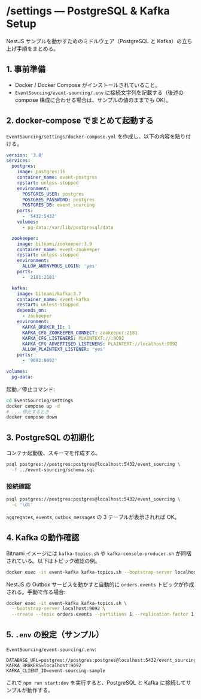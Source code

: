 # /settings — PostgreSQL & Kafka Setup

NestJS サンプルを動かすためのミドルウェア（PostgreSQL と Kafka）の立ち上げ手順をまとめる。

## 1. 事前準備

- Docker / Docker Compose がインストールされていること。
- `EventSourcing/event-sourcing/.env` に接続文字列を記載する（後述の compose 構成に合わせる場合は、サンプルの値のままでも OK）。

## 2. docker-compose でまとめて起動する

`EventSourcing/settings/docker-compose.yml` を作成し、以下の内容を貼り付ける。

```yaml
version: '3.8'
services:
  postgres:
    image: postgres:16
    container_name: event-postgres
    restart: unless-stopped
    environment:
      POSTGRES_USER: postgres
      POSTGRES_PASSWORD: postgres
      POSTGRES_DB: event_sourcing
    ports:
      - '5432:5432'
    volumes:
      - pg-data:/var/lib/postgresql/data

  zookeeper:
    image: bitnami/zookeeper:3.9
    container_name: event-zookeeper
    restart: unless-stopped
    environment:
      ALLOW_ANONYMOUS_LOGIN: 'yes'
    ports:
      - '2181:2181'

  kafka:
    image: bitnami/kafka:3.7
    container_name: event-kafka
    restart: unless-stopped
    depends_on:
      - zookeeper
    environment:
      KAFKA_BROKER_ID: 1
      KAFKA_CFG_ZOOKEEPER_CONNECT: zookeeper:2181
      KAFKA_CFG_LISTENERS: PLAINTEXT://:9092
      KAFKA_CFG_ADVERTISED_LISTENERS: PLAINTEXT://localhost:9092
      ALLOW_PLAINTEXT_LISTENER: 'yes'
    ports:
      - '9092:9092'

volumes:
  pg-data:
```

起動／停止コマンド:

```bash
cd EventSourcing/settings
docker compose up -d
# ... 停止するとき
docker compose down
```

## 3. PostgreSQL の初期化

コンテナ起動後、スキーマを作成する。

```bash
psql postgres://postgres:postgres@localhost:5432/event_sourcing \
  -f ../event-sourcing/schema.sql
```

### 接続確認

```bash
psql postgres://postgres:postgres@localhost:5432/event_sourcing \
  -c '\dt'
```

`aggregates`, `events`, `outbox_messages` の 3 テーブルが表示されれば OK。

## 4. Kafka の動作確認

Bitnami イメージには `kafka-topics.sh` や `kafka-console-producer.sh` が同梱されている。以下はトピック確認の例。

```bash
docker exec -it event-kafka kafka-topics.sh --bootstrap-server localhost:9092 --list
```

NestJS の Outbox サービスを動かすと自動的に `orders.events` トピックが作成される。手動で作る場合:

```bash
docker exec -it event-kafka kafka-topics.sh \
  --bootstrap-server localhost:9092 \
  --create --topic orders.events --partitions 1 --replication-factor 1
```

## 5. `.env` の設定（サンプル）

`EventSourcing/event-sourcing/.env`:

```
DATABASE_URL=postgres://postgres:postgres@localhost:5432/event_sourcing
KAFKA_BROKERS=localhost:9092
KAFKA_CLIENT_ID=event-sourcing-sample
```

これで `npm run start:dev` を実行すると、PostgreSQL と Kafka に接続してサンプルが動作する。

